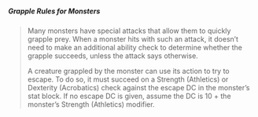 ##### Grapple Rules for Monsters

> Many monsters have special attacks that allow them to quickly grapple
> prey. When a monster hits with such an attack, it doesn’t need to make
> an additional ability check to determine whether the grapple succeeds,
> unless the attack says otherwise.
>
> A creature grappled by the monster can use its action to try to
> escape. To do so, it must succeed on a Strength (Athletics) or
> Dexterity (Acrobatics) check against the escape DC in the monster’s
> stat block. If no escape DC is given, assume the DC is 10 + the
> monster’s Strength (Athletics) modifier.

